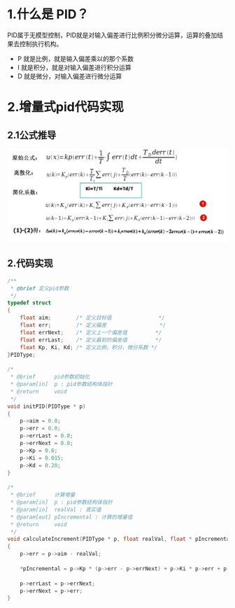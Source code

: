 # 1.什么是 PID？

PID属于无模型控制，PID就是对输入偏差进行比例积分微分运算，运算的叠加结果去控制执行机构。

- P 就是比例，就是输入偏差乘以的那个系数
- I  就是积分，就是对输入偏差进行积分运算
- D 就是微分，对输入偏差进行微分运算

# 2.增量式pid代码实现

## 2.1公式推导

![IncrementalPIDController](./pic/IncrementalPIDController.jpg)

## 2.代码实现

```c
/**
 * @brief 定义pid参数
 */
typedef struct
{
    float aim;        /* 定义目标值               */
    float err;        /* 定义偏差                 */
    float errNext;    /* 定义上一个偏差值         */
    float errLast;    /* 定义最前的偏差值         */
    float Kp, Ki, Kd; /* 定义比例，积分，微分系数 */
}PIDType;

/*
 * @brief      pid参数初始化
 * @param[in]  p : pid参数结构体指针
 * @return     void
 */
void initPID(PIDType * p)
{
    p->aim = 0.0;
    p->err = 0.0;
    p->errLast = 0.0;
    p->errNext = 0.0;
    p->Kp = 0.6;
    p->Ki = 0.015;
    p->Kd = 0.20;
}

/*
 * @brief      计算增量
 * @param[in]  p : pid参数结构体指针
 * @param[in]  realVal : 真实值
 * @param[out] pIncremental : 计算的增量值
 * @return     void
 */
void calculateIncrement(PIDType * p, float realVal, float * pIncremental)
{
    p->err = p->aim - realVal;

    *pIncremental = p->Kp * (p->err - p->errNext) + p->Ki * p->err + p->Kd * (p->err - 2 * p->errNext + p->errLast);

    p->errLast = p->errNext;
    p->errNext = p->err;
}

```

